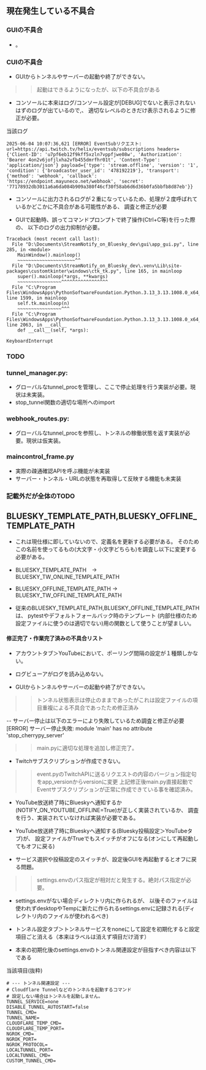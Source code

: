 ## 現在発生している不具合

### GUIの不具合

- 。

### CUIの不具合

- GUIからトンネルやサーバーの起動や終了ができない。
>>起動はできるようになったが、以下の不具合がある
- コンソールに本来はログ/コンソール設定が[DEBUG]でないと表示されないはずのログが出ているので,、
適切なレベルのときだけ表示されるように修正が必要。

当該ログ
```
2025-06-04 10:07:36,621 [ERROR] EventSubリクエスト: url=https://api.twitch.tv/helix/eventsub/subscriptions headers={'Client-ID': 'u7pf6eb12f9kff5xzln7vppfjwe08w', 'Authorization': 'Bearer 4on2v6jofjlxha2vfb455dmrfhr01t', 'Content-Type': 'application/json'} payload={'type': 'stream.offline', 'version': '1', 'condition': {'broadcaster_user_id': '478192219'}, 'transport': {'method': 'webhook', 'callback': 'https://endpoint.mayuneco.net/webhook', 'secret': '77178932db3011a6a6da084b909a380f46cf30f58ab6d6d36b0fa5bbfb8d87eb'}}
```

- コンソールに出力されるログが２重になっているため、処理が２度呼ばれているかどこかに不具合がある可能性がある、
調査と修正が必要

- GUIで起動時、誤ってコマンドプロンプトで終了操作(Ctrl+C等)を行った際の、
以下のログの出力抑制が必要。
```
Traceback (most recent call last):
  File "D:\Documents\StreamNotify_on_Bluesky_dev\gui\app_gui.py", line 285, in <module>
    MainWindow().mainloop()
    ~~~~~~~~~~~~~~~~~~~~~^^
  File "D:\Documents\StreamNotify_on_Bluesky_dev\.venv\Lib\site-packages\customtkinter\windows\ctk_tk.py", line 165, in mainloop
    super().mainloop(*args, **kwargs)
    ~~~~~~~~~~~~~~~~^^^^^^^^^^^^^^^^^
  File "C:\Program Files\WindowsApps\PythonSoftwareFoundation.Python.3.13_3.13.1008.0_x64__qbz5n2kfra8p0\Lib\tkinter\__init__.py", line 1599, in mainloop
    self.tk.mainloop(n)
    ~~~~~~~~~~~~~~~~^^^
  File "C:\Program Files\WindowsApps\PythonSoftwareFoundation.Python.3.13_3.13.1008.0_x64__qbz5n2kfra8p0\Lib\tkinter\__init__.py", line 2063, in __call__
    def __call__(self, *args):

KeyboardInterrupt
```

### TODO
### tunnel_manager.py: 
- グローバルなtunnel_procを管理し、ここで停止処理を行う実装が必要。現状は未実装。
- stop_tunnel関数の適切な場所へのimport

### webhook_routes.py:
- グローバルなtunnel_procを参照し、トンネルの稼働状態を返す実装が必要。現状は仮実装。

### maincontrol_frame.py
- 実際の疎通確認APIを呼ぶ機能が未実装
- サーバー・トンネル・URLの状態を再取得して反映する機能も未実装

### 記載外だが全体のTODO
## BLUESKY_TEMPLATE_PATH,BLUESKY_OFFLINE_TEMPLATE_PATH
- これは現仕様に即していないので、定義名を更新する必要がある。
そのためこの名前を使ってるもの(大文字・小文字どちらも)を調査し以下に変更する必要がある。
- BLUESKY_TEMPLATE_PATH　→　BLUESKY_TW_ONLINE_TEMPLATE_PATH
- BLUESKY_OFFLINE_TEMPLATE_PATH → BLUESKY_TW_OFFLINE_TEMPLATE_PATH

- 従来のBLUESKY_TEMPLATE_PATH,BLUESKY_OFFLINE_TEMPLATE_PATHは、
pytestやデフォルトフォールバック時のテンプレート
(内部仕様のため設定ファイルに使うのは適切でない)用の関数として使うことが望ましい。


#### 修正完了・作業完了済みの不具合リスト

- アカウントタブ＞YouTubeにおいて、ポーリング間隔の設定が１種類しかない。

- ログビューアがログを読み込めない。

- GUIからトンネルやサーバーの起動や終了ができない。
>>トンネル状態表示は停止のままであったがこれは設定ファイルの項目重複による不具合であったため修正済み

-- サーバー停止は以下のエラーにより失敗しているため調査と修正が必要
[ERROR] サーバー停止失敗: module 'main' has no attribute 'stop_cherrypy_server'
>>main.pyに適切な処理を追加し修正完了。

- Twitchサブスクリプションが作成できない。
>>event.pyのTwitchAPIに送るリクエストの内容のバージョン指定句をapp_versionからversionに変更
>>上記修正後main.py直接起動でEventサブスクリプションが正常に作成できている事を確認済み。

- YouTube放送終了時にBlueskyへ通知するか(NOTIFY_ON_YOUTUBE_OFFLINE=True)が正しく実装されているか、
調査を行う、実装されていなければ実装が必要である。

- YouTube放送終了時にBlueskyへ通知する(Bluesky投稿設定＞YouTubeタブ)が、
設定ファイルがTrueでもスイッチがオフになる(オンにして再起動してもオフに戻る)

- サービス選択や投稿設定のスイッチが、設定後GUIを再起動するとオフに戻る問題。
>>settings.envのパス指定が相対だと発生する。絶対パス指定が必要。

- settings.envがない場合ディレクトリ内に作られるが、
以後そのファイルは使われずdesktopやTempに新たに作られるsettings.envに記録される(ディレクトリ内のファイルが使われるべき)

- トンネル設定タブ＞トンネルサービスをnoneにして設定を初期化すると設定項目ごと消える（本来はラベルは消えず項目だけ消す）
- 本来の初期化後のsettings.envのトンネル関連設定が目指すべき内容は以下である

当該項目(抜粋)

```
# --- トンネル関連設定 ---
# Cloudflare Tunnelなどのトンネルを起動するコマンド 
# 設定しない場合はトンネルを起動しません。
TUNNEL_SERVICE=none
DISABLE_TUNNEL_AUTOSTART=false
TUNNEL_CMD=
TUNNEL_NAME=
CLOUDFLARE_TEMP_CMD=
CLOUDFLARE_TEMP_PORT=
NGROK_CMD=
NGROK_PORT=
NGROK_PROTOCOL=
LOCALTUNNEL_PORT=
LOCALTUNNEL_CMD=
CUSTOM_TUNNEL_CMD=

```